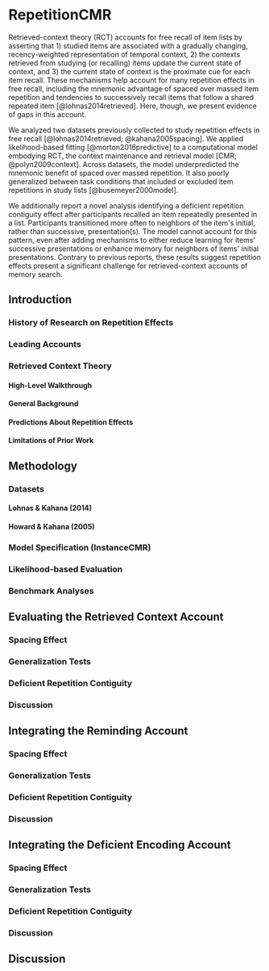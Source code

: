 # RepetitionCMR
Retrieved-context theory (RCT) accounts for free recall of item lists by asserting that 1) studied items are associated with a gradually changing, recency-weighted representation of temporal context, 2) the contexts retrieved from studying (or recalling) items update the current state of context, and 3) the current state of context is the proximate cue for each item recall. 
These mechanisms help account for many repetition effects in free recall, including the mnemonic advantage of spaced over massed item repetition and tendencies to successively recall items that follow a shared repeated item [@lohnas2014retrieved]. 
Here, though, we present evidence of gaps in this account.

We analyzed two datasets previously collected to study repetition effects in free recall [@lohnas2014retrieved; @kahana2005spacing]. 
We applied likelihood-based fitting [@morton2016predictive] to a computational model embodying RCT, the context maintenance and retrieval model [CMR; @polyn2009context]. 
Across datasets, the model underpredicted the mnemonic benefit of spaced over massed repetition. 
It also poorly generalized between task conditions that included or excluded item repetitions in study lists [@busemeyer2000model].

We additionally report a novel analysis identifying a deficient repetition contiguity effect after participants recalled an item repeatedly presented in a list. 
Participants transitioned more often to neighbors of the item's initial, rather than successive, presentation(s).
The model cannot account for this pattern, even after adding mechanisms to either reduce learning for items' successive presentations or enhance memory for neighbors of items' initial presentations. 
Contrary to previous reports, these results suggest repetition effects present a significant challenge for retrieved-context accounts of memory search.

## Introduction

### History of Research on Repetition Effects

### Leading Accounts

### Retrieved Context Theory

#### High-Level Walkthrough

#### General Background

#### Predictions About Repetition Effects

#### Limitations of Prior Work

## Methodology

### Datasets

#### Lohnas & Kahana (2014)

#### Howard & Kahana (2005)

### Model Specification (InstanceCMR)

### Likelihood-based Evaluation

### Benchmark Analyses

## Evaluating the Retrieved Context Account

### Spacing Effect

### Generalization Tests

### Deficient Repetition Contiguity

### Discussion

## Integrating the Reminding Account

### Spacing Effect

### Generalization Tests

### Deficient Repetition Contiguity

### Discussion

## Integrating the Deficient Encoding Account

### Spacing Effect

### Generalization Tests

### Deficient Repetition Contiguity

### Discussion

## Discussion